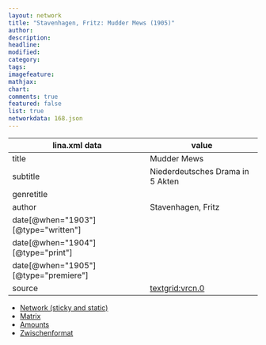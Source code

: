 ```yaml
---
layout: network
title: "Stavenhagen, Fritz: Mudder Mews (1905)"
author:
description:
headline:
modified:
category:
tags:
imagefeature: 
mathjax: 
chart: 
comments: true
featured: false
list: true
networkdata: 168.json
---
```

lina.xml data  | value
------------- | -------------
title|Mudder Mews
subtitle|Niederdeutsches Drama in 5 Akten
genretitle|
author|Stavenhagen, Fritz
date[@when="1903"][@type="written"]|
date[@when="1904"][@type="print"]|
date[@when="1905"][@type="premiere"]|
source|[textgrid:vrcn.0](https://textgridlab.org/1.0/tgcrud-public/rest/textgrid:vrcn.0/data)



* [Network (sticky and static)](/network168)
* [Matrix](/matrix168)
* [Amounts](/amounts168)
* [Zwischenformat](/lina168 )
